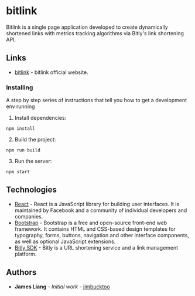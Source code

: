 # bitlink

Bitlink is a single page application developed to create dynamically shortened links with metrics tracking algorithms via Bitly's link shortening API.

## Links

-   [bitlink](https://bitlinks.surge.sh/) - bitlink official website.

### Installing

A step by step series of instructions that tell you how to get a development env running

1. Install dependencies:

```
npm install
```

2. Build the project:

```
npm run build
```
3. Run the server:

```
npm start
```

## Technologies

-   [React](https://reactjs.org/) - React is a JavaScript library for building user interfaces. It is maintained by Facebook and a community of individual developers and companies.
-   [Bootstrap](https://getbootstrap.com/) - Bootstrap is a free and open-source front-end web framework. It contains HTML and CSS-based design templates for typography, forms, buttons, navigation and other interface components, as well as optional JavaScript extensions.
-   [Bitly SDK](https://bitly.com/) - Bitly is a URL shortening service and a link management platform.

## Authors

-   **James Liang** - _Initial work_ - [jimbucktoo](https://github.com/jimbucktoo/)
